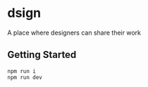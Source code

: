 # dsign

A place where designers can share their work


## Getting Started
```
npm run i
npm run dev
```